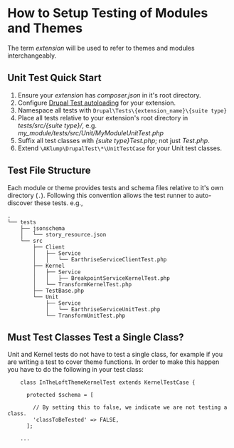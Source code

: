# How to Setup Testing of Modules and Themes

The term _extension_ will be used to refer to themes and modules interchangeably.

## Unit Test Quick Start

1. Ensure your _extension_ has _composer.json_ in it's root directory.
1. Configure [Drupal Test autoloading](@autoload) for your extension.
1. Namespace all tests with `Drupal\Tests\{extension_name}\{suite type}`
1. Place all tests relative to your extension's root directory in _tests/src/{suite type}/_, e.g. _my_module/tests/src/Unit/MyModuleUnitTest.php_
1. Suffix all test classes with _{suite type}Test.php_; not just _Test.php_.
1. Extend `\AKlump\DrupalTest\*\UnitTestCase` for your Unit test classes.

## Test File Structure

Each module or theme provides tests and schema files relative to it's own directory (`.`).  Following this convention allows the test runner to auto-discover these tests.  e.g.,

    .
    └── tests
        ├── jsonschema
        │   └── story_resource.json
        └── src
            ├── Client
            │   ├── Service
            │   │   └── EarthriseServiceClientTest.php
            ├── Kernel
            │   ├── Service
            │   │   ├── BreakpointServiceKernelTest.php
            │   └── TransformKernelTest.php
            ├── TestBase.php
            └── Unit
                ├── Service
                │   └── EarthriseServiceUnitTest.php
                └── TransformUnitTest.php

## Must Test Classes Test a Single Class?

Unit and Kernel tests do not have to test a single class, for example if you are writing a test to cover theme functions.  In order to make this happen you have to do the following in your test class:

        class InTheLoftThemeKernelTest extends KernelTestCase {
        
          protected $schema = [
          
            // By setting this to false, we indicate we are not testing a class.
            'classToBeTested' => FALSE,
          ];
          
        ...

